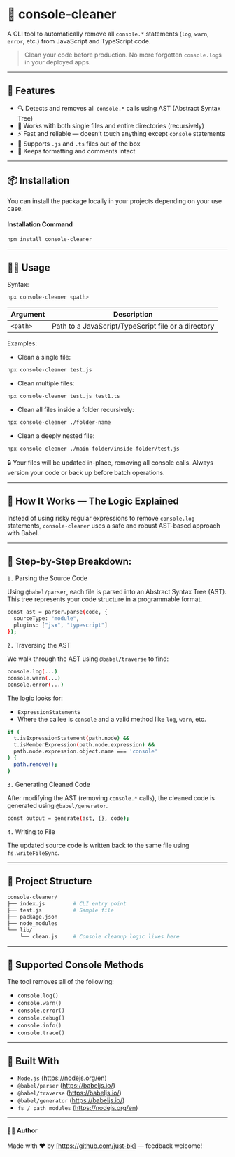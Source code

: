 # 🧹 console-cleaner

A CLI tool to automatically remove all `console.*` statements (`log`, `warn`, `error`, etc.) from JavaScript and TypeScript code.

> Clean your code before production. No more forgotten `console.log`s in your deployed apps.

---

## 🚀 Features

- 🔍 Detects and removes all `console.*` calls using AST (Abstract Syntax Tree)
- 📁 Works with both single files and entire directories (recursively)
- ⚡ Fast and reliable — doesn’t touch anything except `console` statements
- 🔧 Supports `.js` and `.ts` files out of the box
- 🧼 Keeps formatting and comments intact

---

## 📦 Installation
You can install the package locally in your projects depending on your use case.

#### Installation Command
```bash
npm install console-cleaner
```
---

## 🧑‍💻 Usage
Syntax:
```bash
npx console-cleaner <path>
```
| Argument | Description                                         |
| -------- | --------------------------------------------------- |
| `<path>` | Path to a JavaScript/TypeScript file or a directory |


Examples:
- Clean a single file:
```bash
npx console-cleaner test.js
```
- Clean multiple files:
```bash
npx console-cleaner test.js test1.ts
```
- Clean all files inside a folder recursively:
```bash
npx console-cleaner ./folder-name
```
- Clean a deeply nested file:
```bash
npx console-cleaner ./main-folder/inside-folder/test.js
```
🔒 Your files will be updated in-place, removing all console calls. Always version your code or back up before batch operations.

---

## 🧠 How It Works — The Logic Explained    
Instead of using risky regular expressions to remove `console.log` statements, `console-cleaner` uses a safe and robust AST-based approach with Babel.

---

## 📝 Step-by-Step Breakdown:

`1.` Parsing the Source Code

Using `@babel/parser`, each file is parsed into an Abstract Syntax Tree (AST). This tree represents your code structure in a programmable format.

```bash
const ast = parser.parse(code, {
  sourceType: "module",
  plugins: ["jsx", "typescript"]
});
```

`2.` Traversing the AST

We walk through the AST using `@babel/traverse` to find:

```bash
console.log(...)
console.warn(...)
console.error(...)
```

The logic looks for:
- `ExpressionStatement`s
- Where the callee is `console` and a valid method like `log`, `warn`, etc.

```bash
if (
  t.isExpressionStatement(path.node) &&
  t.isMemberExpression(path.node.expression) &&
  path.node.expression.object.name === 'console'
) {
  path.remove();
}
```

`3.` Generating Cleaned Code

After modifying the AST (removing `console.*` calls), the cleaned code is generated using `@babel/generator`.

```bash
const output = generate(ast, {}, code);
```

`4.` Writing to File

The updated source code is written back to the same file using `fs.writeFileSync`.

---

## 📁 Project Structure

```bash
console-cleaner/
├── index.js         # CLI entry point
├── test.js          # Sample file
├── package.json
├── node_modules
└── lib/
    └── clean.js     # Console cleanup logic lives here
```

---

## 📌 Supported Console Methods

The tool removes all of the following:

- `console.log()`
- `console.warn()`
- `console.error()`
- `console.debug()`
- `console.info()`
- `console.trace()`

---

## 🧱 Built With

- `Node.js` (https://nodejs.org/en)
- `@babel/parser` (https://babeljs.io/)
- `@babel/traverse` (https://babeljs.io/)
- `@babel/generator` (https://babeljs.io/)
- `fs / path modules` (https://nodejs.org/en)

---

#### 🙋‍♂️ Author

Made with ❤️ by [https://github.com/just-bk] — feedback welcome!
